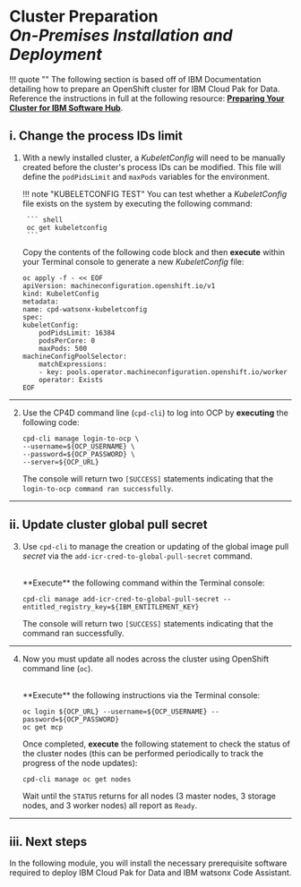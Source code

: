 # **Cluster Preparation**</br>*On-Premises Installation and Deployment*

!!! quote ""
    The following section is based off of IBM Documentation detailing how to prepare an OpenShift cluster for IBM Cloud Pak for Data. Reference the instructions in full at the following resource: <a href="https://www.ibm.com/docs/en/software-hub/5.1.x?topic=installing-preparing-your-cluster" target="_blank">**Preparing Your Cluster for IBM Software Hub**</a>.

## **i. Change the process IDs limit**

1. With a newly installed cluster, a *KubeletConfig* will need to be manually created before the cluster's process IDs can be modified. This file will define the `podPidsLimit` and `maxPods` variables for the environment.

    !!! note "KUBELETCONFIG TEST"
        You can test whether a *KubeletConfig* file exists on the system by executing the following command:

        ``` shell
        oc get kubeletconfig
        ```
    
    Copy the contents of the following code block and then **execute** within your Terminal console to generate a new *KubeletConfig* file:

    ``` shell
    oc apply -f - << EOF
    apiVersion: machineconfiguration.openshift.io/v1
    kind: KubeletConfig
    metadata:
    name: cpd-watsonx-kubeletconfig
    spec:
    kubeletConfig:
        podPidsLimit: 16384
        podsPerCore: 0
        maxPods: 500
    machineConfigPoolSelector:
        matchExpressions:
        - key: pools.operator.machineconfiguration.openshift.io/worker
        operator: Exists
    EOF
    ```

---

2. Use the CP4D command line (`cpd-cli`) to log into OCP by **executing** the following code:

    ``` shell
    cpd-cli manage login-to-ocp \
    --username=${OCP_USERNAME} \
    --password=${OCP_PASSWORD} \
    --server=${OCP_URL}
    ```

    The console will return two `[SUCCESS]` statements indicating that the `login-to-ocp command ran successfully`.

---

## **ii. Update cluster global pull secret**

3. Use `cpd-cli` to manage the creation or updating of the global image pull *secret* via the `add-icr-cred-to-global-pull-secret` command.

    </br>
    **Execute** the following command within the Terminal console:

    ``` shell
    cpd-cli manage add-icr-cred-to-global-pull-secret --entitled_registry_key=${IBM_ENTITLEMENT_KEY} 
    ```

    The console will return two `[SUCCESS]` statements indicating that the command ran successfully.

---

4. Now you must update all nodes across the cluster using OpenShift command line (`oc`).

    </br>
    **Execute** the following instructions via the Terminal console:

    ``` shell
    oc login ${OCP_URL} --username=${OCP_USERNAME} --password=${OCP_PASSWORD}
    oc get mcp
    ```

    Once completed, **execute** the following statement to check the status of the cluster nodes (this can be performed periodically to track the progress of the node updates):

    ``` shell
    cpd-cli manage oc get nodes
    ```

    Wait until the `STATUS` returns for all nodes (3 master nodes, 3 storage nodes, and 3 worker nodes) all report as `Ready`.

---

## **iii. Next steps**

In the following module, you will install the necessary prerequisite software required to deploy IBM Cloud Pak for Data and IBM watsonx Code Assistant.